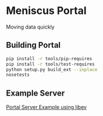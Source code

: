 # Meniscus Portal
Moving data quickly

## Building Portal
```bash
pip install -r tools/pip-requires
pip install -r tools/test-requires
python setup.py build_ext --inplace
nosetests
```

## Example Server
[Portal Server Example using libev](https://github.com/ProjectMeniscus/portal/blob/master/portal/server.py)
